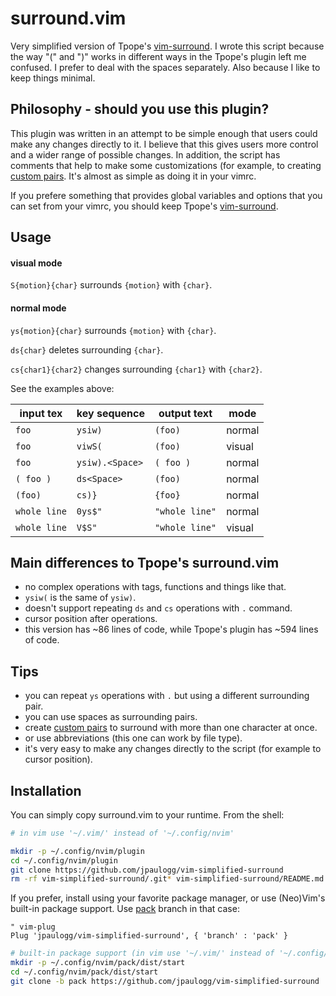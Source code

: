 # surround.vim

Very simplified version of Tpope's [vim-surround](https://github.com/tpope/vim-surround).
I wrote this script because the way "(" and ")" works in different ways in the Tpope's plugin left me
confused. I prefer to deal with the spaces separately. Also because I like to keep things minimal.

## Philosophy - should you use this plugin?

This plugin was written in an attempt to be simple enough that users could make any changes directly
to it. I believe that this gives users more control and a wider range of possible changes. In
addition, the script has comments that help to make some customizations (for example, to creating
[custom pairs](https://github.com/jpaulogg/vim-simplified-surround/blob/2ba2a950f5228ce0ad088602fe38659cea19dd37/surround.vim#L31-L33).
It's almost as simple as doing it in your vimrc.

If you prefere something that provides global variables and options that you can set from
your vimrc, you should keep Tpope's [vim-surround](https://github.com/tpope/vim-surround).

## Usage

#### visual mode

`S{motion}{char}` surrounds `{motion}` with `{char}`.

#### normal mode

`ys{motion}{char}` surrounds `{motion}` with `{char}`.

`ds{char}` deletes surrounding `{char}`.

`cs{char1}{char2}` changes surrounding `{char1}` with `{char2}`.

See the examples above:

| input tex  | key sequence  | output text  |  mode  |
|------------|---------------|--------------|--------|
|`foo`       |`ysiw)`        |`(foo)`       | normal |
|`foo`       |`viwS(`        |`(foo)`       | visual |
|`foo`       |`ysiw).<Space>`|`( foo )`     | normal |
|`( foo )`   |`ds<Space>`    |`(foo)`       | normal |
|`(foo)`     |`cs)}`         |`{foo}`       | normal |
|`whole line`|`0ys$"`        |`"whole line"`| normal |
|`whole line`|`V$S"`         |`"whole line"`| visual |

## Main differences to Tpope's surround.vim

- no complex operations with tags, functions and things like that.
- `ysiw(` is the same of `ysiw)`.
- doesn't support repeating `ds` and `cs` operations with `.` command.
- cursor position after operations.
- this version has ~86 lines of code, while Tpope's plugin has ~594 lines of code. 

## Tips

- you can repeat `ys` operations with `.` but using a different surrounding pair.
- you can use spaces as surrounding pairs.
- create [custom pairs](https://github.com/jpaulogg/vim-simplified-surround/blob/2ba2a950f5228ce0ad088602fe38659cea19dd37/surround.vim#L31-L33)
  to surround with more than one character at once.
- or use abbreviations (this one can work by file type).
- it's very easy to make any changes directly to the script (for example to cursor position).

## Installation

You can simply copy surround.vim to your runtime. From the shell:

```bash
# in vim use '~/.vim/' instead of '~/.config/nvim'

mkdir -p ~/.config/nvim/plugin
cd ~/.config/nvim/plugin
git clone https://github.com/jpaulogg/vim-simplified-surround
rm -rf vim-simplified-surround/.git* vim-simplified-surround/README.md
```

If you prefer, install using your favorite package manager, or use (Neo)Vim's built-in package
support. Use [pack](https://github.com/jpaulogg/vim-simplified-surround/tree/pack) branch in that case:

```vim
" vim-plug
Plug 'jpaulogg/vim-simplified-surround', { 'branch' : 'pack' }
```

```bash
# built-in package support (in vim use '~/.vim/' instead of '~/.config/nvim')
mkdir -p ~/.config/nvim/pack/dist/start
cd ~/.config/nvim/pack/dist/start
git clone -b pack https://github.com/jpaulogg/vim-simplified-surround
```
